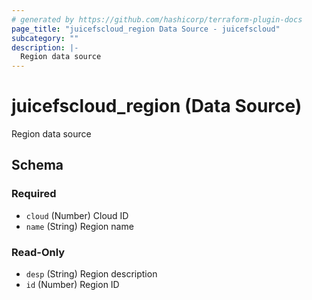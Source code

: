 ```yaml
---
# generated by https://github.com/hashicorp/terraform-plugin-docs
page_title: "juicefscloud_region Data Source - juicefscloud"
subcategory: ""
description: |-
  Region data source
---
```


# juicefscloud_region (Data Source)

Region data source



<!-- schema generated by tfplugindocs -->
## Schema

### Required

- `cloud` (Number) Cloud ID
- `name` (String) Region name

### Read-Only

- `desp` (String) Region description
- `id` (Number) Region ID
